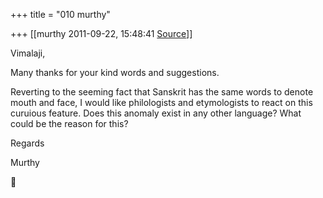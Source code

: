+++
title = "010 murthy"

+++
[[murthy	2011-09-22, 15:48:41 [Source](https://groups.google.com/g/samskrita/c/4iauhWc1SZE)]]



Vimalaji,

Many thanks for your kind words and suggestions.

Reverting to the seeming fact that Sanskrit has the same words to denote mouth and face, I would like philologists and etymologists to react on this curuious feature. Does this anomaly exist in any other language? What could be the reason for this?

Regards

Murthy



